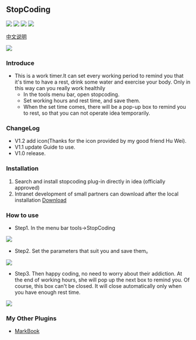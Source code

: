 ## StopCoding
![](https://img.shields.io/github/stars/jogeen/StopCoding)
![](https://img.shields.io/jetbrains/plugin/d/15740)
![](https://img.shields.io/badge/Version-V1.2-orange)
![](https://img.shields.io/github/license/jogeen/StopCoding)

[中文说明](https://github.com/jogeen/StopCoding/blob/master/readme_ZH.md)

![](https://raw.githubusercontent.com/jogeen/StopCoding/master/image/step.gif)
### Introduce
- This is a work timer.It can set every working period to remind you that it's time to have a rest, drink some water and exercise your body.
      Only in this way can you really work healthily
    - In the tools menu bar, open stopcoding.
    - Set working hours and rest time, and save them.
    - When the set time comes, there will be a pop-up box to remind you to rest, so that you can not operate idea temporarily.


### ChangeLog
- V1.2 add icon(Thanks for the icon provided by my good friend Hu Wei).
- V1.1 update Guide to use.
- V1.0 release.

### Installation

1. Search and install stopcoding plug-in directly in idea (officially approved)
2. Intranet development of small partners can download after the local installation [Download](https://github.com/jogeen/StopCoding/releases/tag/20210114-V1.2)

### How to use
- Step1. In the menu bar tools->StopCoding

![](https://raw.githubusercontent.com/jogeen/StopCoding/master/image/step1.png)

- Step2. Set the parameters that suit you and save them。

![](https://raw.githubusercontent.com/jogeen/StopCoding/master/image/step2.png)

- Step3. Then happy coding, no need to worry about their addiction. At the end of working hours, she will pop up the next box to remind you. Of course, this box can't be closed. It will close automatically only when you have enough rest time.

![](https://raw.githubusercontent.com/jogeen/StopCoding/master/image/step3.png)

### My Other Plugins

- [MarkBook](https://github.com/jogeen/MarkBook)

